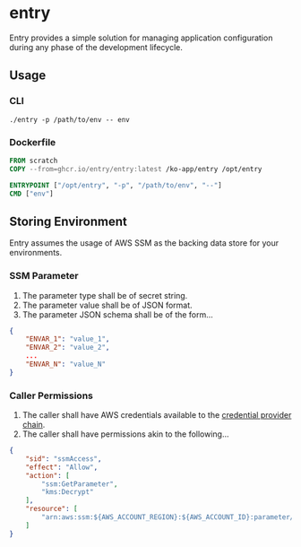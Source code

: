 # entry

Entry provides a simple solution for managing application configuration during any phase of the development lifecycle.

## Usage

### CLI
```shell
./entry -p /path/to/env -- env
```

### Dockerfile
```Dockerfile
FROM scratch
COPY --from=ghcr.io/entry/entry:latest /ko-app/entry /opt/entry

ENTRYPOINT ["/opt/entry", "-p", "/path/to/env", "--"] 
CMD ["env"]
```

## Storing Environment

Entry assumes the usage of AWS SSM as the backing data store for your environments.

### SSM Parameter
1. The parameter type shall be of secret string.
2. The parameter value shall be of JSON format.
3. The parameter JSON schema shall be of the form...

```json
{
    "ENVAR_1": "value_1",
    "ENVAR_2": "value_2",
    ...
    "ENVAR_N": "value_N"
}
```

### Caller Permissions

1. The caller shall have AWS credentials available to the [credential provider chain](https://docs.aws.amazon.com/sdkref/latest/guide/standardized-credentials.html#credentialProviderChain).
2. The caller shall have permissions akin to the following...

```json
{
    "sid": "ssmAccess",
    "effect": "Allow",
    "action": [
        "ssm:GetParameter",
        "kms:Decrypt"
    ],
    "resource": [
        "arn:aws:ssm:${AWS_ACCOUNT_REGION}:${AWS_ACCOUNT_ID}:parameter/*"
    ]
}
```